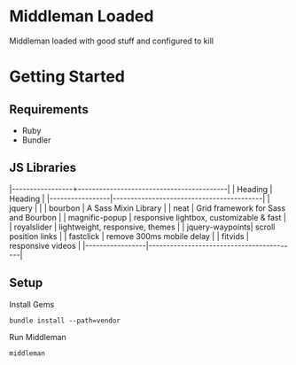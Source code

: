 # Middleman Loaded
Middleman loaded with good stuff and configured to kill

# Getting Started

## Requirements

* Ruby
* Bundler

## JS Libraries

|-----------------+------------------------------------------|
| Heading         | Heading                                  |
|-----------------|------------------------------------------|
| jquery          |                                          |
| bourbon         | A Sass Mixin Library                     |
| neat            | Grid framework for Sass and Bourbon      |
| magnific-popup  | responsive lightbox, customizable & fast |
| royalslider     | lightweight, responsive, themes          |
| jquery-waypoints| scroll position links                    |
| fastclick       | remove 300ms mobile delay                |
| fitvids         | responsive videos                        |
|-----------------|------------------------------------------|


## Setup

Install Gems

```
bundle install --path=vendor
```

Run Middleman

```
middleman
```